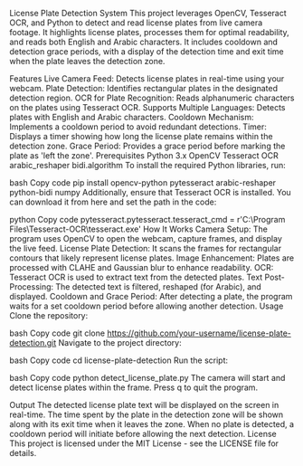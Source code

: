 License Plate Detection System
This project leverages OpenCV, Tesseract OCR, and Python to detect and read license plates from live camera footage. It highlights license plates, processes them for optimal readability, and reads both English and Arabic characters. It includes cooldown and detection grace periods, with a display of the detection time and exit time when the plate leaves the detection zone.

Features
Live Camera Feed: Detects license plates in real-time using your webcam.
Plate Detection: Identifies rectangular plates in the designated detection region.
OCR for Plate Recognition: Reads alphanumeric characters on the plates using Tesseract OCR.
Supports Multiple Languages: Detects plates with English and Arabic characters.
Cooldown Mechanism: Implements a cooldown period to avoid redundant detections.
Timer: Displays a timer showing how long the license plate remains within the detection zone.
Grace Period: Provides a grace period before marking the plate as 'left the zone'.
Prerequisites
Python 3.x
OpenCV
Tesseract OCR
arabic_reshaper
bidi.algorithm
To install the required Python libraries, run:

bash
Copy code
pip install opencv-python pytesseract arabic-reshaper python-bidi numpy
Additionally, ensure that Tesseract OCR is installed. You can download it from here and set the path in the code:

python
Copy code
pytesseract.pytesseract.tesseract_cmd = r'C:\\Program Files\\Tesseract-OCR\\tesseract.exe'
How It Works
Camera Setup: The program uses OpenCV to open the webcam, capture frames, and display the live feed.
License Plate Detection: It scans the frames for rectangular contours that likely represent license plates.
Image Enhancement: Plates are processed with CLAHE and Gaussian blur to enhance readability.
OCR: Tesseract OCR is used to extract text from the detected plates.
Text Post-Processing: The detected text is filtered, reshaped (for Arabic), and displayed.
Cooldown and Grace Period: After detecting a plate, the program waits for a set cooldown period before allowing another detection.
Usage
Clone the repository:

bash
Copy code
git clone https://github.com/your-username/license-plate-detection.git
Navigate to the project directory:

bash
Copy code
cd license-plate-detection
Run the script:

bash
Copy code
python detect_license_plate.py
The camera will start and detect license plates within the frame. Press q to quit the program.

Output
The detected license plate text will be displayed on the screen in real-time.
The time spent by the plate in the detection zone will be shown along with its exit time when it leaves the zone.
When no plate is detected, a cooldown period will initiate before allowing the next detection.
License
This project is licensed under the MIT License - see the LICENSE file for details.